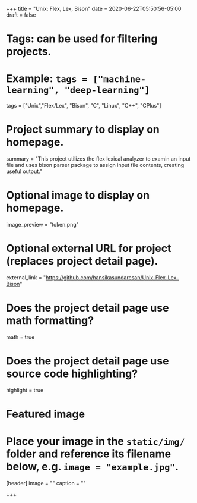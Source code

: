 +++
title = "Unix: Flex, Lex, Bison"
date = 2020-06-22T05:50:56-05:00
draft = false

# Tags: can be used for filtering projects.
# Example: `tags = ["machine-learning", "deep-learning"]`
tags = ["Unix","Flex/Lex", "Bison", "C", "Linux", "C++", "CPlus"]

# Project summary to display on homepage.
summary = "This project utilizes the flex lexical analyzer to examin an input file and uses bison parser package to assign input file contents, creating useful output."

# Optional image to display on homepage.
image_preview = "token.png"

# Optional external URL for project (replaces project detail page).
external_link = "https://github.com/hansikasundaresan/Unix-Flex-Lex-Bison"

# Does the project detail page use math formatting?
math = true

# Does the project detail page use source code highlighting?
highlight = true

# Featured image
# Place your image in the `static/img/` folder and reference its filename below, e.g. `image = "example.jpg"`.
[header]
image = ""
caption = ""

+++


